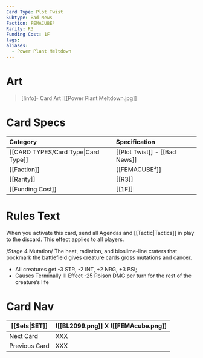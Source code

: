 ```yaml
---
Card Type: Plot Twist
Subtype: Bad News
Faction: FEMACUBE³
Rarity: R3
Funding Cost: 1F
tags: 
aliases:
  - Power Plant Meltdown
---
```

# Art

> [!info]- Card Art
> ![[Power Plant Meltdown.jpg]]

# Card Specs

| Category | Specification| 
| :--- | :--- |
| [[CARD TYPES/Card Type\|Card Type]] | [[Plot Twist]] - [[Bad News]] |  
| [[Faction]] | [[FEMACUBE³]] |  
| [[Rarity]] | [[R3]] |  
| [[Funding Cost]] | [[1F]] |  

# Rules Text  

When you activate this card, send all Agendas and [[Tactic|Tactics]] in play to the discard. This effect applies to all players.  

/Stage 4 Mutation/ 
 The heat, radiation, and bioslime-line craters that pockmark the battlefield gives creature cards gross mutations and cancer.
- All creatures get -3 STR, -2 INT, +2 NRG, +3 PSI;
- Causes Terminally Ill Effect -25 Poison DMG per turn for the rest of the creature’s life

# Card Nav

| [[Sets\|SET]] |  ![[BL2099.png]] 𐌢 ![[FEMAcube.png]] |
| ------------- | ------------------------------ |
| Next Card     | XXX |
| Previous Card | XXX |


